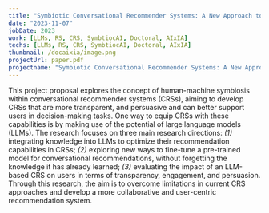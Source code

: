 ```yaml
---
title: "Symbiotic Conversational Recommender Systems: A New Approach to Improving Transparency and Persuasion"
date: "2023-11-07"
jobDate: 2023
work: [LLMs, RS, CRS, SymbtiocAI, Doctoral, AIxIA]
techs: [LLMs, RS, CRS, SymbtiocAI, Doctoral, AIxIA]
thumbnail: /docaixia/image.png
projectUrl: paper.pdf
projectname: "Symbiotic Conversational Recommender Systems: A New Approach to Improving Transparency and Persuasion"
---
```


This project proposal explores the concept of human-machine symbiosis within conversational recommender systems (CRSs), aiming to develop CRSs that are more transparent, and persuasive and can better support users in decision-making tasks. One way to equip CRSs with these capabilities is by making use of the potential of large language models (LLMs). The research focuses on three main research directions: *(1)* integrating knowledge into LLMs to optimize their recommendation capabilities in CRSs; *(2)* exploring new ways to fine-tune a pre-trained model for conversational recommendations, without forgetting the knowledge it has already learned; *(3)* evaluating the impact of an LLM-based CRS on users in terms of transparency, engagement, and persuasion.
Through this research, the aim is to overcome limitations in current CRS approaches and develop a more collaborative and user-centric recommendation system.


